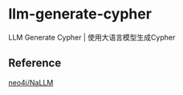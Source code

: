 # llm-generate-cypher
LLM Generate Cypher | 使用大语言模型生成Cypher

## Reference
[neo4j/NaLLM](https://github.com/neo4j/NaLLM/blob/main/use_cases/shared/components/text2cypher.py)
